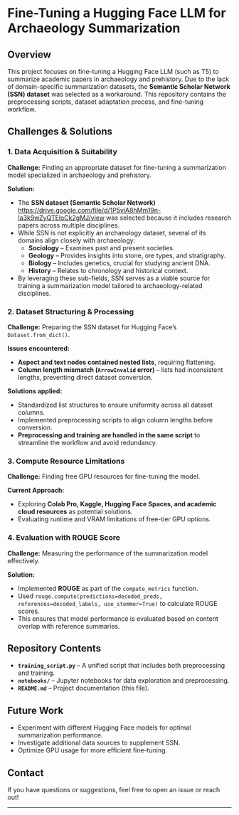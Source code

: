 # Fine-Tuning a Hugging Face LLM for Archaeology Summarization

## Overview
This project focuses on fine-tuning a Hugging Face LLM (such as T5) to summarize academic papers in archaeology and prehistory. Due to the lack of domain-specific summarization datasets, the **Semantic Scholar Network (SSN) dataset** was selected as a workaround. This repository contains the preprocessing scripts, dataset adaptation process, and fine-tuning workflow.

## Challenges & Solutions

### 1. Data Acquisition & Suitability
**Challenge:** Finding an appropriate dataset for fine-tuning a summarization model specialized in archaeology and prehistory.

**Solution:**
- The **SSN dataset (Semantic Scholar Network)** https://drive.google.com/file/d/1P5viA8hMm19n-Ia3k9wZyQTEloCk2gMJ/view was selected because it includes research papers across multiple disciplines.
- While SSN is not explicitly an archaeology dataset, several of its domains align closely with archaeology:
  - **Sociology** – Examines past and present societies.
  - **Geology** – Provides insights into stone, ore types, and stratigraphy.
  - **Biology** – Includes genetics, crucial for studying ancient DNA.
  - **History** – Relates to chronology and historical context.
- By leveraging these sub-fields, SSN serves as a viable source for training a summarization model tailored to archaeology-related disciplines.

### 2. Dataset Structuring & Processing
**Challenge:** Preparing the SSN dataset for Hugging Face’s `Dataset.from_dict()`.

**Issues encountered:**
- **Aspect and text nodes contained nested lists**, requiring flattening.
- **Column length mismatch (`ArrowInvalid` error)** – lists had inconsistent lengths, preventing direct dataset conversion.

**Solutions applied:**
- Standardized list structures to ensure uniformity across all dataset columns.
- Implemented preprocessing scripts to align column lengths before conversion.
- **Preprocessing and training are handled in the same script** to streamline the workflow and avoid redundancy.

### 3. Compute Resource Limitations
**Challenge:** Finding free GPU resources for fine-tuning the model.

**Current Approach:**
- Exploring **Colab Pro, Kaggle, Hugging Face Spaces, and academic cloud resources** as potential solutions.
- Evaluating runtime and VRAM limitations of free-tier GPU options.

### 4. Evaluation with ROUGE Score
**Challenge:** Measuring the performance of the summarization model effectively.

**Solution:**
- Implemented **ROUGE** as part of the `compute_metrics` function.
- Used `rouge.compute(predictions=decoded_preds, references=decoded_labels, use_stemmer=True)` to calculate ROUGE scores.
- This ensures that model performance is evaluated based on content overlap with reference summaries.

## Repository Contents
- **`training_script.py`** – A unified script that includes both preprocessing and training.
- **`notebooks/`** – Jupyter notebooks for data exploration and preprocessing.
- **`README.md`** – Project documentation (this file).

## Future Work
- Experiment with different Hugging Face models for optimal summarization performance.
- Investigate additional data sources to supplement SSN.
- Optimize GPU usage for more efficient fine-tuning.

## Contact
If you have questions or suggestions, feel free to open an issue or reach out!

---
